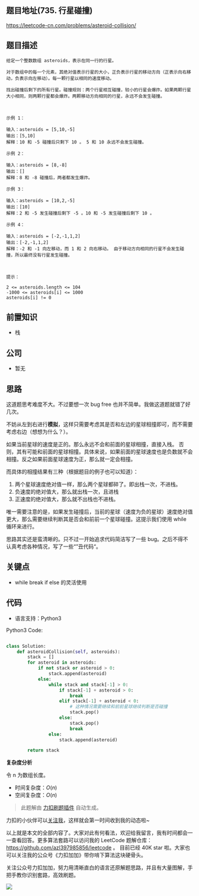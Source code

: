 ## 题目地址(735. 行星碰撞)

https://leetcode-cn.com/problems/asteroid-collision/

## 题目描述

```
给定一个整数数组 asteroids，表示在同一行的行星。

对于数组中的每一个元素，其绝对值表示行星的大小，正负表示行星的移动方向（正表示向右移动，负表示向左移动）。每一颗行星以相同的速度移动。

找出碰撞后剩下的所有行星。碰撞规则：两个行星相互碰撞，较小的行星会爆炸。如果两颗行星大小相同，则两颗行星都会爆炸。两颗移动方向相同的行星，永远不会发生碰撞。

 

示例 1：

输入：asteroids = [5,10,-5]
输出：[5,10]
解释：10 和 -5 碰撞后只剩下 10 。 5 和 10 永远不会发生碰撞。

示例 2：

输入：asteroids = [8,-8]
输出：[]
解释：8 和 -8 碰撞后，两者都发生爆炸。

示例 3：

输入：asteroids = [10,2,-5]
输出：[10]
解释：2 和 -5 发生碰撞后剩下 -5 。10 和 -5 发生碰撞后剩下 10 。

示例 4：

输入：asteroids = [-2,-1,1,2]
输出：[-2,-1,1,2]
解释：-2 和 -1 向左移动，而 1 和 2 向右移动。 由于移动方向相同的行星不会发生碰撞，所以最终没有行星发生碰撞。

 

提示：

2 <= asteroids.length <= 104
-1000 <= asteroids[i] <= 1000
asteroids[i] != 0
```

## 前置知识

- 栈

## 公司

- 暂无

## 思路

这道题思考难度不大。不过要想一次 bug free 也并不简单。我做这道题就错了好几次。

不妨从左到右进行**模拟**，这样只需要考虑其是否和左边的星球相撞即可，而不需要考虑右边（想想为什么？）。

如果当前星球的速度是正的。那么永远不会和前面的星球相撞，直接入栈。
否则，其有可能和前面的星球相撞。具体来说，如果前面的星球速度也是负数就不会相撞。反之如果前面星球速度为正，那么就一定会相撞。

而具体的相撞结果有三种（根据题目的例子也可以知道）：

1. 两个星球速度绝对值一样，那么两个星球都碎了。即出栈一次，不进栈。
2. 负速度的绝对值大，那么就出栈一次，且进栈
3. 正速度的绝对值大，那么就不出栈也不进栈。

唯一需要注意的是，如果发生碰撞后，当前的星球（速度为负的星球）速度绝对值更大，那么需要继续判断其是否会和前前一个星球碰撞。这提示我们使用 while 循环来进行。

思路其实还是蛮清晰的。只不过一开始追求代码简洁写了一些 bug。之后不得不认真考虑各种情况，写了一些“”丑代码“。

## 关键点

- while break if else 的灵活使用

## 代码

- 语言支持：Python3

Python3 Code:

```python

class Solution:
    def asteroidCollision(self, asteroids):
        stack = []
        for asteroid in asteroids:
            if not stack or asteroid > 0:
                stack.append(asteroid)
            else:
                while stack and stack[-1] > 0:
                    if stack[-1] + asteroid > 0:
                        break
                    elif stack[-1] + asteroid < 0:
                        # 这种情况需要继续和前前星球继续判断是否碰撞
                        stack.pop()
                    else:
                        stack.pop()
                        break
                else:
                    stack.append(asteroid)

        return stack


```

**复杂度分析**

令 n 为数组长度。

- 时间复杂度：$O(n)$
- 空间复杂度：$O(n)$

> 此题解由 [力扣刷题插件](https://leetcode-pp.github.io/leetcode-cheat/?tab=solution-template) 自动生成。

力扣的小伙伴可以[关注我](https://leetcode-cn.com/u/fe-lucifer/)，这样就会第一时间收到我的动态啦~

以上就是本文的全部内容了。大家对此有何看法，欢迎给我留言，我有时间都会一一查看回答。更多算法套路可以访问我的 LeetCode 题解仓库：https://github.com/azl397985856/leetcode 。 目前已经 40K star 啦。大家也可以关注我的公众号《力扣加加》带你啃下算法这块硬骨头。

关注公众号力扣加加，努力用清晰直白的语言还原解题思路，并且有大量图解，手把手教你识别套路，高效刷题。

![](https://tva1.sinaimg.cn/large/007S8ZIlly1gfcuzagjalj30p00dwabs.jpg)
